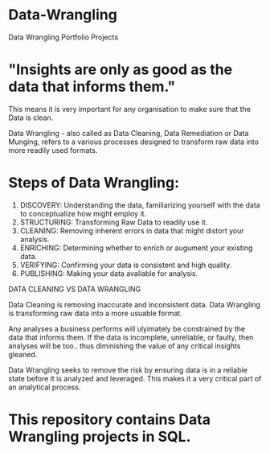 # Data-Wrangling
Data Wrangling Portfolio Projects

# "Insights are only as good as the data that informs them." #
This means it is very important for any organisation to make sure that the Data is clean. 

Data Wrangling - also called as Data Cleaning, Data Remediation or Data Munging, refers to a various processes designed to transform raw data into more readily used formats.

# Steps of Data Wrangling:
1. DISCOVERY: 
      Understanding the data, familiarizing yourself with the data to conceptualize how might employ it.
2. STRUCTURING:
      Transforming Raw Data to readily use it.
3. CLEANING:
      Removing inherent errors in data that might distort your analysis.
4. ENRICHING:
      Determining whether to enrich or augument your existing data.
5. VERIFYING:
      Confirming your data is consistent and high quality.
6. PUBLISHING:
      Making your data avaliable for analysis.

DATA CLEANING VS DATA WRANGLING

Data Cleaning is removing inaccurate and inconsistent data.
Data Wrangling is transforming raw data into a more usuable format.

Any analyses a business performs will ulyimately be constrained by the data that informs them. If the data is incomplete, unreliable, or faulty, then analyses will be too.. thus diminishing the value of any critical insights gleaned.

Data Wrangling seeks to remove the risk by ensuring data is in a reliable state before it is analyzed and leveraged. This makes it a very critical part of an analytical process.

# This repository contains Data Wrangling projects in SQL.
